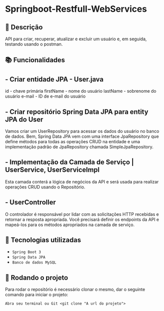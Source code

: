 # Springboot-Restfull-WebServices

## :memo: Descrição

API para criar, recuperar, atualizar e excluir um usuário e, em seguida, testando usando o postman.

## :books: Funcionalidades

## - Criar entidade JPA - User.java

id - chave primária
firstName - nome do usuário
lastName - sobrenome do usuário
e-mail - ID de e-mail do usuário

## - Criar repositório Spring Data JPA para entity JPA do User

Vamos criar um  UserRepository  para acessar os dados do usuário no banco de dados.
Bem, Spring Data JPA vem com uma  interface JpaRepository  que define métodos para todas as operações CRUD
na entidade e uma implementação padrão de  JpaRepository  chamada  SimpleJpaRepository.

## - Implementação da Camada de Serviço | UserService, UserServiceImpl

Esta camada conterá a lógica de negócios da API e será usada para realizar operações CRUD usando o Repositório.

## -  UserController

O controlador é responsável por lidar com as solicitações HTTP recebidas e retornar a resposta apropriada.
Você precisará definir os endpoints da API e mapeá-los para os métodos apropriados na camada de serviço.

## :wrench: Tecnologias utilizadas

- ``Spring Boot 3``
- ``Spring Data JPA`` 
- ``Banco de dados MySQL``

## :rocket: Rodando o projeto

Para rodar o repositório é necessário clonar o mesmo, dar o seguinte comando para iniciar o projeto:
```
Abra seu terminal ou Git <git clone "A url do projeto"> 
```
